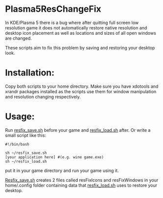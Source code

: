 # Plasma5ResChangeFix
In KDE/Plasma 5 there is a bug where after quitting full screen low resolution game it does not automatically restore native resolution and desktop icon placement as well as locations and sizes of all open windows are changed.

These scripts aim to fix this problem by saving and restoring your desktop look.

# Installation:
Copy both scripts to your home directory. Make sure you have xdotools and xrandr packages installed as the scripts use them for window manipulation and resolution changing respectively.

# Usage:
Run [resfix_save.sh](resfix_save.sh) before your game and [resfix_load.sh](resfix_load.sh) after. Or write a small script like this:
```
#!/bin/bash

sh ~/resfix_save.sh
[your application here] #(e.g. wine game.exe)
sh ~/resfix_load.sh
```
put it in your game directory and run your game using it.

[Resfix_save.sh](resfix_save.sh) creates 2 files called resFixIcons and resFixWindows in your home/.config folder containing data that [resfix_load.sh](resfix_load.sh) uses to restore your desktop.
